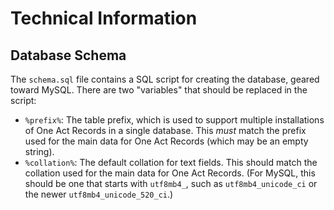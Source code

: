 # Technical Information

## Database Schema

The `schema.sql` file contains a SQL script for creating the database, geared toward MySQL. There are two "variables" that should be replaced in the script:

* `%prefix%`: The table prefix, which is used to support multiple installations of One Act Records in a single database. This *must* match the prefix used for the main data for One Act Records (which may be an empty string).
* `%collation%`: The default collation for text fields. This should match the collation used for the main data for One Act Records. (For MySQL, this should be one that starts with `utf8mb4_`, such as `utf8mb4_unicode_ci` or the newer `utf8mb4_unicode_520_ci`.)